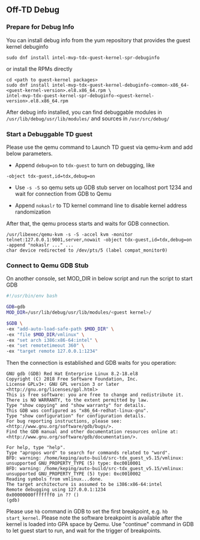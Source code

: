 ## Off-TD Debug

### Prepare for Debug Info

You can install debug info from the yum repository that provides the guest kernel debuginfo

```
sudo dnf install intel-mvp-tdx-guest-kernel-spr-debuginfo
```

or install the RPMs directly

```
cd <path to guest-kernel packages>
sudo dnf install intel-mvp-tdx-guest-kernel-debuginfo-common-x86_64-<guest-kernel-version>.el8.x86_64.rpm \
intel-mvp-tdx-guest-kernel-spr-debuginfo-<guest-kernel-version>.el8.x86_64.rpm
```

After debug info installed, you can find debuggable modules in `/usr/lib/debug/usr/lib/modules/` and sources in `/usr/src/debug/`

### Start a Debuggable TD guest

Please use the qemu command to Launch TD guest via qemu-kvm and add below parameters.

- Append `debug=on` to `tdx-guest` to turn on debugging, like

```
-object tdx-guest,id=tdx,debug=on
```

- Use `-s -S` so qemu sets up GDB stub server on localhost port 1234 and wait for connection from GDB to Qemu

- Append `nokaslr` to TD kernel command line to disable kernel address randomization

After that, the qemu process starts and waits for GDB connection.

```
/usr/libexec/qemu-kvm -s -S -accel kvm -monitor telnet:127.0.0.1:9001,server,nowait -object tdx-guest,id=tdx,debug=on -append "nokaslr ..." ...
char device redirected to /dev/pts/5 (label compat_monitor0)
```

### Connect to Qemu GDB Stub

On another console, set MOD_DIR in below script and run the script to start GDB

```bash
#!/usr/bin/env bash

GDB=gdb
MOD_DIR=/usr/lib/debug/usr/lib/modules/<guest kernel>/

$GDB \
-ex "add-auto-load-safe-path $MOD_DIR" \
-ex "file $MOD_DIR/vmlinux" \
-ex "set arch i386:x86-64:intel" \
-ex "set remotetimeout 360" \
-ex "target remote 127.0.0.1:1234"
```

Then the connection is established and GDB waits for you operation:

```
GNU gdb (GDB) Red Hat Enterprise Linux 8.2-18.el8
Copyright (C) 2018 Free Software Foundation, Inc.
License GPLv3+: GNU GPL version 3 or later <http://gnu.org/licenses/gpl.html>
This is free software: you are free to change and redistribute it.
There is NO WARRANTY, to the extent permitted by law.
Type "show copying" and "show warranty" for details.
This GDB was configured as "x86_64-redhat-linux-gnu".
Type "show configuration" for configuration details.
For bug reporting instructions, please see:
<http://www.gnu.org/software/gdb/bugs/>.
Find the GDB manual and other documentation resources online at:
<http://www.gnu.org/software/gdb/documentation/>.

For help, type "help".
Type "apropos word" to search for commands related to "word".
BFD: warning: /home/keping/auto-build/src-tdx_guest_v5.15/vmlinux: unsupported GNU_PROPERTY_TYPE (5) type: 0xc0010001
BFD: warning: /home/keping/auto-build/src-tdx_guest_v5.15/vmlinux: unsupported GNU_PROPERTY_TYPE (5) type: 0xc0010002
Reading symbols from vmlinux...done.
The target architecture is assumed to be i386:x86-64:intel
Remote debugging using 127.0.0.1:1234
0x00000000fffffff0 in ?? ()
(gdb)
```

Please use `hb` command in GDB to set the first breakpoint, e.g. `hb start_kernel`.
Please note the software breakpoint is available after the kernel is loaded into GPA space by Qemu.
Use "continue" command in GDB to let guest start to run, and wait for the trigger of breakpoints.
